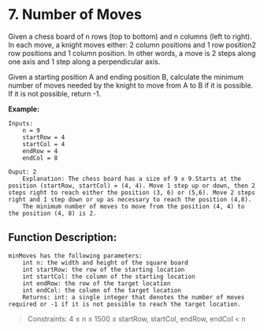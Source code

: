 # 7. Number of Moves

Given a chess board of n rows (top to bottom) and n columns (left to right).
In each move, a knight moves either: 2 column positions and 1 row position2 row positions and 1 column position. In other words, a move is 2 steps along one axis and 1 step along a perpendicular axis.

Given a starting position A and ending position B, calculate the minimum number of moves needed by the knight to move from A to B if it is possible. If it is not possible, return -1.

**Example:** 

    Inputs:
        n = 9
        startRow = 4
        startCol = 4
        endRow = 4
        endCol = 8

    Ouput: 2
        Explanation: The chess board has a size of 9 x 9.Starts at the position (startRow, startCol) = (4, 4). Move 1 step up or down, then 2 steps right to reach either the position (3, 6) or (5,6). Move 2 steps right and 1 step down or up as necessary to reach the position (4,8).
        The minimum number of moves to move from the position (4, 4) to the position (4, 8) is 2.

## Function Description:
    
    minMoves has the following parameters:
        int n: the width and height of the square board
        int startRow: the row of the starting location
        int startCol: the column of the starting location
        int endRow: the row of the target location
        int endCol: the column of the target location
        Returns: int: a single integer that denotes the number of moves required or -1 if it is not possible to reach the target location.
        
>Constraints: 4 ≤ n ≤ 1500 ≤ startRow, startCol, endRow, endCol < n